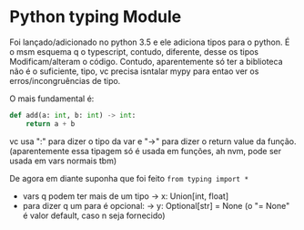 # Python typing Module

Foi lançado/adicionado no python 3.5 e ele adiciona tipos para o python. É o msm esquema q o typescript, contudo, diferente, desse os tipos Modificam/alteram o código.
Contudo, aparentemente só ter a biblioteca não é o suficiente, tipo, vc precisa isntalar mypy para entao ver os erros/incongruências de tipo.

O mais fundamental é:

```python
def add(a: int, b: int) -> int:
    return a + b
```

vc usa ":" para dizer o tipo da var e "->" para dizer o return value da função.
(aparentemente essa tipagem só é usada em funções, ah nvm, pode ser usada em vars normais tbm)

De agora em diante suponha que foi feito `from typing import *`

- vars q podem ter mais de um tipo -> x: Union[int, float]
- para dizer q um para é opcional: -> y: Optional[str] = None (o "= None" é valor default, caso n seja fornecido)
